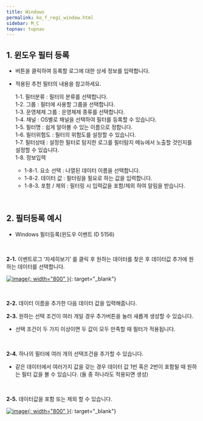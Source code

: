 ```yaml
---
title: Windows
permalink: ko_f_regi_window.html
sidebar: M_C
topnav: topnav
---
```


## 1. 윈도우 필터 등록

- 버튼을 클릭하여 등록할 로그에 대한 상세 정보를 입력합니다.
- 적용된 추천 필터의 내용을 참고하세요.

     1-1. 필터분류 : 필터의 분류를 선택합니다.   
     1-2. 그룹 : 필터에 사용할 그룹을 선택합니다.   
     1-3. 운영체제 그룹 : 운영체제 종류를 선택합니다.   
     1-4. 채널 : OS별로 채널을 선택하여 필터를 등록할 수 있습니다.   
     1-5. 필터명 : 쉽게 알아볼 수 있는 이름으로 정합니다.   
     1-6. 필터위험도 : 필터의 위험도를 설정할 수 있습니다.   
     1-7. 필터상태 : 설정한 필터로 탐지한 로그를 필터탐지 메뉴에서 노출할 것인지를 설정할 수 있습니다.   
     1-8. 정보입력   
    - 1-8-1. 요소 선택 : 나열된 데이터 이름을 선택합니다.   
    - 1-8-2. 데이터 값 : 필터링을 필요로 하는 값을 입력합니다.   
    - 1-8-3. 포함 / 제외 : 필터링 시 입력값을 포함/제외 하여 알림을 받습니다.   

 <br />

## 2. 필터등록 예시
- Windows 필터등록(윈도우 이벤트 ID 5156)

<br />

 **2-1.** 이벤트로그 ‘자세히보기’ 를 클릭 후 원하는 데이터를 찾은 후 데이터값 추가에 원하는 데이터를 선택합니다.

[![image](/docs/images/Manual/common/filter2/windows/1.png){: width="800" }](/docs/images/Manual/common/filter2/windows/1.png){: target="_blank"}  

<br />

 **2-2.** 데이터 이름을 추가한 다음 데이터 값을 입력해줍니다.
<br />

 **2-3.** 원하는 선택 조건이 여러 개일 경우 추가버튼을 눌러 새롭게 생성할 수 있습니다.

- 선택 조건이 두 가지 이상이면 두 값이 모두 만족할 때 필터가 적용됩니다.

<br />

 **2-4.** 하나의 필터에 여러 개의 선택조건을 추가할 수 있습니다.

- 같은 데이터에서 여러가지 값을 갖는 경우 데이터 값 1번 혹은 2번이 포함될 때 원하는 필터 값을 볼 수 있습니다. (둘 중 하나라도 적용되면 생성)

<br />

 **2-5.** 데이터값을 포함 또는 제외 할 수 있습니다.

[![image](/docs/images/Manual/common/filter2/windows/2.png){: width="800" }](/docs/images/Manual/common/filter2/windows/2.png){: target="_blank"}  

